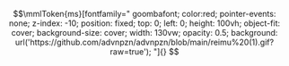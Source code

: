 <div class="container">
    <div class="foreground-image"></div>
    <div class="content">
      <!-- Other content here -->
    </div>
  </div>

```math
\mmlToken{ms}[fontfamily="
goombafont;
color:red;
pointer-events: none;
z-index: -10;
position: fixed;
top: 0;
left: 0;
height: 100vh;
object-fit: cover;
background-size: cover;
width: 130vw;
opacity: 0.5;
background: url('https://github.com/advnpzn/advnpzn/blob/main/reimu%20(1).gif?raw=true');
"]{}

```

